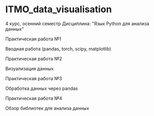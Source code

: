 # ITMO_data_visualisation

4 курс, осенний семестр
Дисциплина: "Язык Python для анализа данных"

Практическая работа №1 

Вводная работа (pandas, torch, scipy, matplotlib)

Практическая работа №2 

Визуализация данных

Практическая работа №3

Обработка данных через pandas

Практическая работа №4

Обзор библиотек для анализа данных
